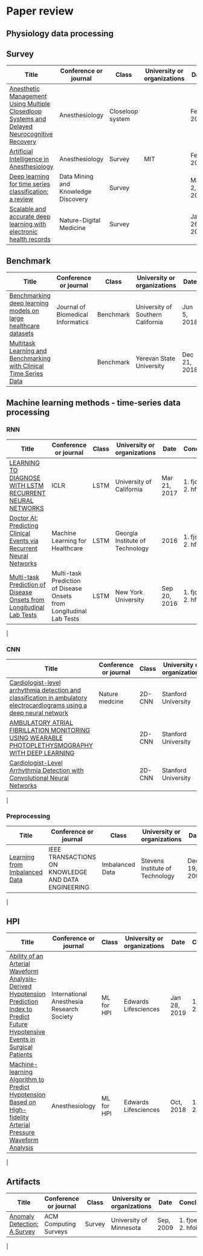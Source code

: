 # Paper review
## Physiology data processing
## Survey
|Title|Conference or journal|Class|University or organizations|Date|Conclusions|
|--|--|--|--|--|--|
|[Anesthetic Management Using Multiple Closedloop Systems and Delayed Neurocognitive Recovery]()|Anesthesiology|Closeloop system||Feb, 2020|1. fjoewhg<br>2. hfoiewhg<br>|
|[Artificial Intelligence in Anesthesiology]()|Anesthesiology|Survey|MIT|Feb, 2020|1. fjoewhg<br>2. hfoiewhg<br>|
|[Deep learning for time series classification: a review]()|Data Mining and Knowledge Discovery|Survey||Mar 2, 2019|1. fjoewhg<br>2. hfoiewhg<br>|
|[Scalable and accurate deep learning with electronic health records]()|Nature-Digital Medicine|Survey||Jan 26, 2018|1. fjoewhg<br>2. hfoiewhg<br>|
## Benchmark
|Title|Conference or journal|Class|University or organizations|Date|Conclusions|
|--|--|--|--|--|--|
|[Benchmarking deep learning models on large healthcare datasets]()|Journal of Biomedical Informatics|Benchmark|University of Southern California|Jun 5, 2018|1. fjoewhg<br>2. hfoiewhg<br>|
|[Multitask Learning and Benchmarking with Clinical Time Series Data]()||Benchmark|Yerevan State University|Dec 21, 2018|1. fjoewhg<br>2. hfoiewhg<br>|
## Machine learning methods - time-series data processing
### RNN
|Title|Conference or journal|Class|University or organizations|Date|Conclusions|
|--|--|--|--|--|--|
|[LEARNING TO DIAGNOSE WITH LSTM RECURRENT NEURAL NETWORKS]()|ICLR|LSTM|University of California|Mar 21, 2017|1. fjoewhg<br>2. hfoiewhg<br>|
|[Doctor AI: Predicting Clinical Events via Recurrent Neural Networks]()|Machine Learning for Healthcare|LSTM|Georgia Institute of Technology|2016|1. fjoewhg<br>2. hfoiewhg<br>|
|[Multi-task Prediction of Disease Onsets from Longitudinal Lab Tests]()|Multi-task Prediction of Disease Onsets from Longitudinal Lab Tests|LSTM|New York University|Sep 20, 2016|1. fjoewhg<br>2. hfoiewhg<br>|
|
### CNN
|Title|Conference or journal|Class|University or organizations|Date|Conclusions|
|--|--|--|--|--|--|
|[Cardiologist-level arrhythmia detection and classification in ambulatory electrocardiograms using a deep neural network]()|Nature medcine|2D-CNN|Stanford University|Jan, 2019|1. fjoewhg<br>2. hfoiewhg<br>|
|[AMBULATORY ATRIAL FIBRILLATION MONITORING USING WEARABLE PHOTOPLETHYSMOGRAPHY WITH DEEP LEARNING]()||2D-CNN|Stanford University|Nov 27, 2018|1. fjoewhg<br>2. hfoiewhg<br>|
|[Cardiologist-Level Arrhythmia Detection with Convolutional Neural Networks]()||2D-CNN|Stanford University|Jul 6, 2017|1. fjoewhg<br>2. hfoiewhg<br>|
|
### Preprocessing
|Title|Conference or journal|Class|University or organizations|Date|Conclusions|
|--|--|--|--|--|--|
|[Learning from Imbalanced Data]()|IEEE TRANSACTIONS ON KNOWLEDGE AND DATA ENGINEERING|Imbalanced Data|Stevens Institute of Technology|Dec 19, 2008|1. fjoewhg<br>2. hfoiewhg<br>|
|
## HPI
|Title|Conference or journal|Class|University or organizations|Date|Conclusions|
|--|--|--|--|--|--|
|[Ability of an Arterial Waveform Analysis–Derived Hypotension Prediction Index to Predict Future Hypotensive Events in Surgical Patients]()|International Anesthesia Research Society|ML for HPI|Edwards Lifesciences|Jan 28, 2019|1. fjoewhg<br>2. hfoiewhg<br>|
|[Machine-learning Algorithm to Predict Hypotension Based on High-fidelity Arterial Pressure Waveform Analysis]()|Anesthesiology|ML for HPI|Edwards Lifesciences|Oct, 2018|1. fjoewhg<br>2. hfoiewhg<br>|
|
## Artifacts
|Title|Conference or journal|Class|University or organizations|Date|Conclusions|
|--|--|--|--|--|--|
|[Anomaly Detection: A Survey](physiology_data_processing/artifacts/Anomaly+Detection+A+Survey+2009.pdf)|ACM Computing Surveys|Survey|University of Minnesota|Sep, 2009|1. fjoewhg<br>2. hfoiewhg<br>|
|